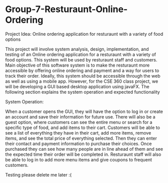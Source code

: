 # Group-7-Resturaunt-Online-Ordering
Project Idea: Online ordering application for resturaunt with a variety of food options

This project will involve system analysis, design, implementation, and testing of an Online ordering application for a resturaunt with a variety of food options. This system will be used by resturaunt staff and customers. Main objective of this software system is to make the resturaunt more accessible by offering online ordering and payment and a way for users to track their order. Ideally, this system should be accessible through the web as well as using a mobile app. However, for the CSE 360 class project, we will be developing a GUI based desktop application using javaFX. The following section explains the system operation and expected functionality

System Operation:

When a customer opens the GUI, they will have the option to log in or create an account and save their information for future use. There will also be a guest option, where customers can see the entire menu or search for a specific type of food, and add items to their cart. Customers will be able to see a list of everything they have in their cart, add more items, remove items, and see the total price of everything selected. Then they can enter their contact and payment information to purchase their choices. Once purchased they can see how many people are in line ahead of them and see the expected time their order will be completed in. Resturaunt staff will also be able to log in to add more menu items and give coupons to frequent customers.

Testing please delete me later :(
